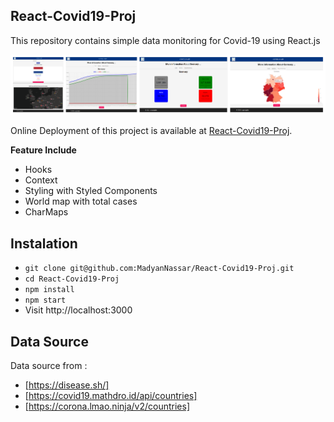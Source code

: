 ## React-Covid19-Proj

This repository contains simple data monitoring for Covid-19 using React.js

<img alt="screenshot" src="public/screenshot.png" />

Online Deployment of this project is available at [React-Covid19-Proj](https://zealous-mccarthy-3d3f4f.netlify.app/).

**Feature Include**

- Hooks
- Context
- Styling with Styled Components
- World map with total cases
- CharMaps

## Instalation

- `git clone git@github.com:MadyanNassar/React-Covid19-Proj.git`
- `cd React-Covid19-Proj`
- `npm install`
- `npm start`
- Visit http://localhost:3000

## Data Source

Data source from :
- [https://disease.sh/]
- [https://covid19.mathdro.id/api/countries]
- [https://corona.lmao.ninja/v2/countries]
